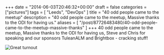 +++
date = "2014-06-03T20:46:32+00:00"
draft = false
categories = ["pictures"]
tags = [ "Leeds", "DevOps" ]
title = "40 odd people came to the meetup"
description = "40 odd people came to the meetup, Massive thanks to the ODI for having us."
aliases = [ "/post/87726483480/40-odd-people-came-to-the-meetup-massive-thanks" ]
+++
40 odd people came to the meetup, Massive thanks to the ODI for having us, Steve and Chris for speaking and our sponsors TuleanALM and Brightbox - cracking stuff!

![Great turnout](/images/9470785df421dcde3aae230399ca.jpg)
